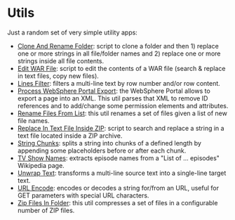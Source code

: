 # Utils
Just a random set of very simple utility apps:
- [Clone And Rename Folder](https://github.com/Simone3/Utils/raw/master/utils/Clone%20And%20Rename%20Folder.ps1): script to clone a folder and then 1) replace one or more strings in all file/folder names and 2) replace one or more strings inside all file contents.
- [Edit WAR File](https://github.com/Simone3/Utils/raw/master/utils/Edit%20WAR%20File.ps1): script to edit the contents of a WAR file (search & replace in text files, copy new files).
- [Lines Filter](https://github.com/Simone3/Utils/raw/master/utils/Lines%20Filter.html): filters a multi-line text by row number and/or row content.
- [Process WebSphere Portal Export](https://github.com/Simone3/Utils/raw/master/utils/Process%20WebSphere%20Portal%20Export.jar): the WebSphere Portal allows to export a page into an XML. This util parses that XML to remove ID references and to add/change some permission elements and attributes.
- [Rename Files From List](https://github.com/Simone3/Utils/raw/master/utils/Rename%20Files%20From%20List.jar): this util renames a set of files given a list of new file names.
- [Replace In Text File Inside ZIP](https://github.com/Simone3/Utils/raw/master/utils/Replace%20In%20Text%20File%20Inside%20ZIP.ps1): script to search and replace a string in a text file located inside a ZIP archive.
- [String Chunks](https://github.com/Simone3/Utils/raw/master/utils/String%20Chunks.html): splits a string into chunks of a defined length by appending some placeholders before or after each chunk.
- [TV Show Names](https://github.com/Simone3/Utils/raw/master/utils/TV%20Show%20Names.html): extracts episode names from a "List of ... episodes" Wikipedia page.
- [Unwrap Text](https://github.com/Simone3/Utils/raw/master/utils/Unwrap%20Text.html): transforms a multi-line source text into a single-line target text.
- [URL Encode](https://github.com/Simone3/Utils/raw/master/utils/URL%20Encode.html): encodes or decodes a string for/from an URL, useful for GET parameters with special URL characters.
- [Zip Files In Folder](https://github.com/Simone3/Utils/raw/master/utils/Zip%20Files%20In%20Folder.jar): this util compresses a set of files in a configurable number of ZIP files.
